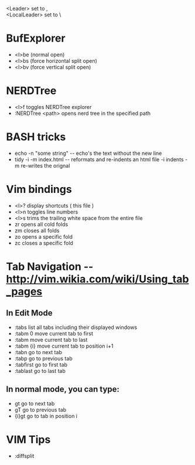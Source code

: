 &lt;Leader&gt; set to ,<br/>
&lt;LocalLeader&gt; set to \

BufExplorer
===========
* &lt;l&gt;be  (normal open)
* &lt;l&gt;bs  (force horizontal split open)
* &lt;l&gt;bv  (force vertical split open)

NERDTree
========
* &lt;l&gt;f        toggles NERDTree explorer
* :NERDTree &lt;path&gt;  opens nerd tree in the specified path

BASH tricks
===========
* echo -n "some string" -- echo's the text without the new line
* tidy -i -m index.html -- reformats and re-indents an html file -i indents -m re-writes the orignal

Vim bindings
============
* &lt;l&gt;?      display shortcuts ( this file )
* &lt;l&gt;n      toggles line numbers
* &lt;l&gt;s      trims the trailing white space from the entire file
* zr        opens all cold folds
* zm        closes all folds
* zo        opens a specific fold
* zc        closes a specific fold

Tab Navigation -- http://vim.wikia.com/wiki/Using_tab_pages
==============
In Edit Mode
------------
* :tabs         list all tabs including their displayed windows
* :tabm 0       move current tab to first
* :tabm         move current tab to last
* :tabm {i}     move current tab to position i+1
* :tabn         go to next tab
* :tabp         go to previous tab
* :tabfirst     go to first tab
* :tablast      go to last tab

In normal mode, you can type:
-----------------------------
* gt            go to next tab
* gT            go to previous tab
* {i}gt         go to tab in position i

VIM Tips
========
* :diffsplit <filename>

